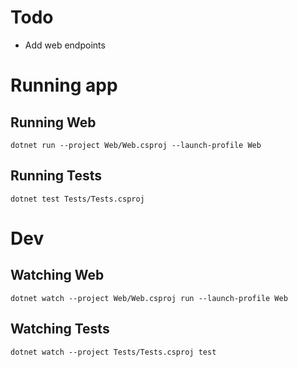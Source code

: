 # Todo 

* Add web endpoints

# Running app

## Running Web

`dotnet run --project Web/Web.csproj --launch-profile Web`

## Running Tests

`dotnet test Tests/Tests.csproj`

# Dev

## Watching Web

`dotnet watch --project Web/Web.csproj run --launch-profile Web`

## Watching Tests

`dotnet watch --project Tests/Tests.csproj test`
